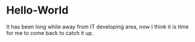 # Hello-World
It has been long while away from IT developing area, now I think it is time for me to come back to catch it up.
